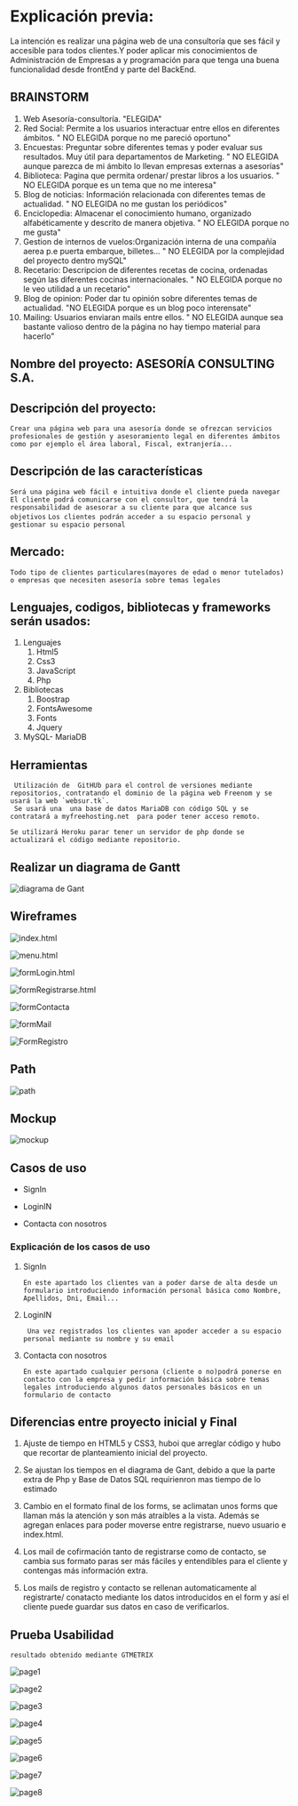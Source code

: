 # Explicación previa:

La intención es realizar una página web de una consultoría que ses fácil y accesible para todos clientes.Y poder aplicar mis conocimientos de Administración de Empresas a y programación para que tenga una buena funcionalidad desde frontEnd y parte del BackEnd.

## BRAINSTORM

1. Web Asesoría-consultoría. "ELEGIDA"
2. Red Social: Permite a los usuarios interactuar entre ellos en diferentes ámbitos. " NO ELEGIDA porque no me pareció oportuno"
3. Encuestas: Preguntar sobre diferentes temas y poder evaluar sus resultados. Muy útil para departamentos de Marketing. " NO ELEGIDA aunque parezca de mi ámbito lo llevan empresas externas a asesorías"
4. Biblioteca: Pagina que permita ordenar/ prestar libros a los usuarios. " NO ELEGIDA porque es un tema que no me interesa"
5. Blog de noticias: Información relacionada con diferentes temas de actualidad. " NO ELEGIDA no me gustan los periódicos"
6. Enciclopedia: Almacenar el conocimiento humano, organizado alfabéticamente y descrito de manera objetiva. " NO ELEGIDA porque no me gusta"
7. Gestion de internos de vuelos:Organización interna de una compañía aerea p.e puerta embarque, billetes... " NO ELEGIDA por la complejidad del proyecto dentro mySQL"
8. Recetario: Descripcion de diferentes recetas de cocina, ordenadas según las diferentes cocinas internacionales. " NO ELEGIDA porque no le veo utilidad a un recetario"
9. Blog de opinion: Poder dar tu opinión sobre diferentes temas de actualidad. "NO ELEGIDA porque es un blog poco interensate"
10. Mailing: Usuarios enviaran mails entre ellos. " NO ELEGIDA aunque sea bastante valioso dentro de la página no hay tiempo material para hacerlo"

## Nombre del proyecto: ASESORÍA CONSULTING S.A.

## Descripción del proyecto:

`Crear una página web para una asesoría donde se ofrezcan servicios profesionales de gestión y asesoramiento legal en diferentes ámbitos como por ejemplo el área laboral, Fiscal, extranjería...`

## Descripción de las características

`Será una página web fácil e intuitiva donde el cliente pueda navegar`
`El cliente podrá comunicarse con el consultor, que tendrá la responsabilidad de asesorar a su cliente para que alcance sus objetivos`
`Los clientes podrán acceder a su espacio personal y gestionar su espacio personal `

## Mercado:

`Todo tipo de clientes particulares(mayores de edad o menor tutelados) o empresas que necesiten asesoría sobre temas legales `

## Lenguajes, codigos, bibliotecas y frameworks serán usados:

1. Lenguajes
   1. Html5
   2. Css3
   3. JavaScript
   4. Php
2. Bibliotecas
   1. Boostrap
   2. FontsAwesome
   3. Fonts
   4. Jquery
3. MySQL- MariaDB

## Herramientas

```
 Utilización de  GitHUb para el control de versiones mediante repositorios, contratando el dominio de la página web Freenom y se usará la web `websur.tk`.
 Se usará una  una base de datos MariaDB con código SQL y se contratará a myfreehosting.net  para poder tener acceso remoto.

Se utilizará Heroku parar tener un servidor de php donde se actualizará el código mediante repositorio.
```

## Realizar un diagrama de Gantt

![diagrama de Gant ](./img/gantFinal.png)

## Wireframes

![index.html ](./img/indexHtml.png)

![menu.html ](./img/menuHtml.png)

![formLogin.html ](./img/loginFinal.png)

![formRegistrarse.html ](./img/registrarseFinalHtml.png)

![formContacta ](./img/contactaHtml.png)

![formMail ](./img/mailContacta.png)

![FormRegistro ](./img/mailRegistra.png)

## Path

![path ](./img/pathFinal.png)

## Mockup

![mockup ](./img/mockupdef.png)

## Casos de uso

- SignIn

- LoginIN

- Contacta con nosotros

### Explicación de los casos de uso

1. SignIn

   `En este apartado los clientes van a poder darse de alta desde un formulario introduciendo información personal básica como Nombre, Apellidos, Dni, Email...`

2. LoginIN

   ` Una vez registrados los clientes van apoder acceder a su espacio personal mediante su nombre y su email`

3. Contacta con nosotros

   `En este apartado cualquier persona (cliente o no)podrá ponerse en contacto con la empresa y pedir información básica sobre temas legales introduciendo algunos datos personales básicos en un formulario de contacto`

## Diferencias entre proyecto inicial y Final

1. Ajuste de tiempo en HTML5 y CSS3, huboi que arreglar código y hubo que recortar de planteamiento inicial del proyecto.

2. Se ajustan los tiempos en el diagrama de Gant, debido a que la parte extra de Php y Base de Datos SQL requirienron mas tiempo de lo estimado

3. Cambio en el formato final de los forms, se aclimatan unos forms que llaman más la atención y son más atraibles a la vista. Además se agregan enlaces para poder moverse entre registrarse, nuevo usuario e index.html.

4. Los mail de cofirmación tanto de registrarse como de contacto, se cambia sus formato paras ser más fáciles y entendibles para el cliente y contengas más información extra.
5. Los mails de registro y contacto se rellenan automaticamente al registrarte/ conatacto mediante los datos introducidos en el form y así el cliente puede guardar sus datos en caso de verificarlos.

## Prueba Usabilidad

`resultado obtenido mediante GTMETRIX`

![page1 ](./img/page1.png)

![page2 ](./img/page2.png)

![page3 ](./img/page3.png)

![page4 ](./img/page4.png)

![page5 ](./img/page5.png)

![page6 ](./img/page6.png)

![page7 ](./img/page7.png)

![page8 ](./img/page8.png)
